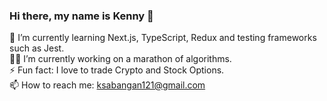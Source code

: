 ### Hi there, my name is Kenny 👋

 🌱 I’m currently learning Next.js, TypeScript, Redux and testing frameworks such as Jest.\
 👨‍💻 I’m currently working on a marathon of algorithms.\
 ⚡ Fun fact: I love to trade Crypto and Stock Options.\
 📫 How to reach me: ksabangan121@gmail.com
